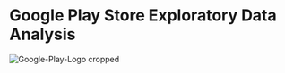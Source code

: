 # Google Play Store Exploratory Data Analysis

![Google-Play-Logo cropped](https://github.com/EthanFlores1/Google-Play-Store-Exploratory-Data-Analysis/assets/110417575/c92a968c-02b5-43a7-9af9-1fd79ebd4052)






